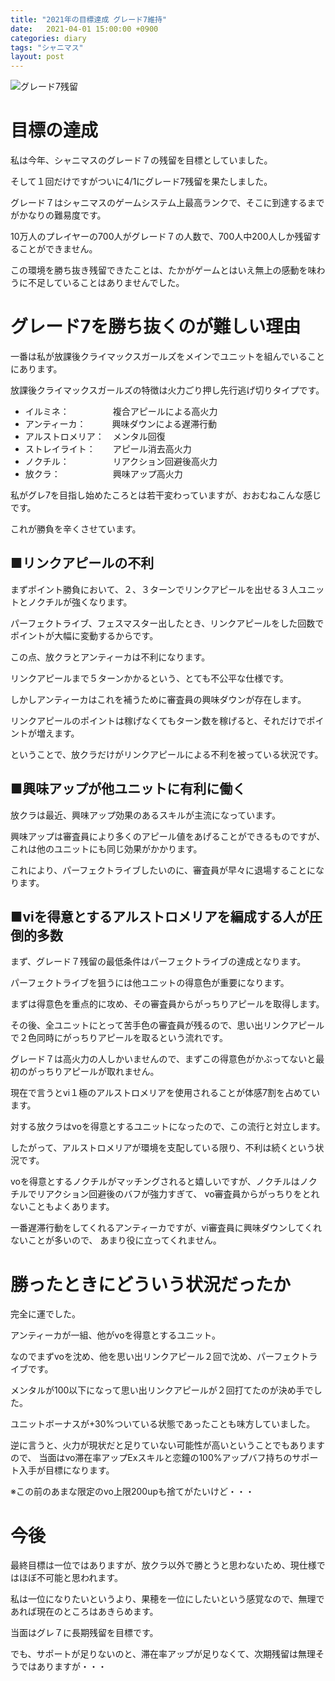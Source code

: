 ```yaml
---
title: "2021年の目標達成 グレード7維持"
date:   2021-04-01 15:00:00 +0900
categories: diary
tags: "シャニマス"
layout: post
---
```


![グレード7残留]({{site.baseurl}}/assets/img/posts/202104/grade7.jpg)

# 目標の達成

私は今年、シャニマスのグレード７の残留を目標としていました。

そして１回だけですがついに4/1にグレード7残留を果たしました。

グレード７はシャニマスのゲームシステム上最高ランクで、そこに到達するまでがかなりの難易度です。

10万人のプレイヤーの700人がグレード７の人数で、700人中200人しか残留することができません。

この環境を勝ち抜き残留できたことは、たかがゲームとはいえ無上の感動を味わうに不足していることはありませんでした。

# グレード7を勝ち抜くのが難しい理由

一番は私が放課後クライマックスガールズをメインでユニットを組んでいることにあります。

放課後クライマックスガールズの特徴は火力ごり押し先行逃げ切りタイプです。

* イルミネ：　　　　　複合アピールによる高火力
* アンティーカ：　　　興味ダウンによる遅滞行動
* アルストロメリア：　メンタル回復
* ストレイライト：　　アピール消去高火力
* ノクチル：　　　　　リアクション回避後高火力
* 放クラ：　　　　　　興味アップ高火力

私がグレ7を目指し始めたころとは若干変わっていますが、おおむねこんな感じです。

これが勝負を辛くさせています。

## ■リンクアピールの不利

まずポイント勝負において、２、３ターンでリンクアピールを出せる３人ユニットとノクチルが強くなります。

パーフェクトライブ、フェスマスター出したとき、リンクアピールをした回数でポイントが大幅に変動するからです。

この点、放クラとアンティーカは不利になります。

リンクアピールまで５ターンかかるという、とても不公平な仕様です。

しかしアンティーカはこれを補うために審査員の興味ダウンが存在します。

リンクアピールのポイントは稼げなくてもターン数を稼げると、それだけでポイントが増えます。

ということで、放クラだけがリンクアピールによる不利を被っている状況です。

## ■興味アップが他ユニットに有利に働く

放クラは最近、興味アップ効果のあるスキルが主流になっています。

興味アップは審査員により多くのアピール値をあげることができるものですが、これは他のユニットにも同じ効果がかかります。

これにより、パーフェクトライブしたいのに、審査員が早々に退場することになります。

## ■viを得意とするアルストロメリアを編成する人が圧倒的多数

まず、グレード７残留の最低条件はパーフェクトライブの達成となります。

パーフェクトライブを狙うには他ユニットの得意色が重要になります。

まずは得意色を重点的に攻め、その審査員からがっちりアピールを取得します。

その後、全ユニットにとって苦手色の審査員が残るので、思い出リンクアピールで２色同時にがっちりアピールを取るという流れです。

グレード７は高火力の人しかいませんので、まずこの得意色がかぶってないと最初のがっちりアピールが取れません。

現在で言うとvi１極のアルストロメリアを使用されることが体感7割を占めています。

対する放クラはvoを得意とするユニットになったので、この流行と対立します。

したがって、アルストロメリアが環境を支配している限り、不利は続くという状況です。

voを得意とするノクチルがマッチングされると嬉しいですが、ノクチルはノクチルでリアクション回避後のバフが強力すぎて、
vo審査員からがっちりをとれないこともよくあります。

一番遅滞行動をしてくれるアンティーカですが、vi審査員に興味ダウンしてくれないことが多いので、
あまり役に立ってくれません。

# 勝ったときにどういう状況だったか

完全に運でした。

アンティーカが一組、他がvoを得意とするユニット。

なのでまずvoを沈め、他を思い出リンクアピール２回で沈め、パーフェクトライブです。

メンタルが100以下になって思い出リンクアピールが２回打てたのが決め手でした。

ユニットボーナスが+30%ついている状態であったことも味方していました。

逆に言うと、火力が現状だと足りていない可能性が高いということでもありますので、
当面はvo滞在率アップExスキルと恋鐘の100%アップバフ持ちのサポート入手が目標になります。

※この前のあまな限定のvo上限200upも捨てがたいけど・・・

# 今後

最終目標は一位ではありますが、放クラ以外で勝とうと思わないため、現仕様ではほぼ不可能と思われます。

私は一位になりたいというより、果穂を一位にしたいという感覚なので、無理であれば現在のところはあきらめます。

当面はグレ７に長期残留を目標です。

でも、サポートが足りないのと、滞在率アップが足りなくて、次期残留は無理そうではありますが・・・



